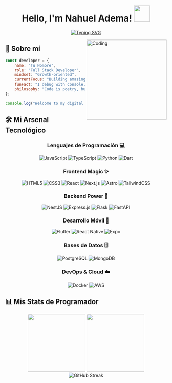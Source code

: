 <h1 align="center">
Hello, I'm Nahuel Adema!
	<a href="https://github.com/Bouaskaoun" target="_self">
		<img src="https://emojis.slackmojis.com/emojis/images/1577305505/7373/hand_wave.gif?1577305505" width="50" />
	</a>
</h1>
<p align="center">
<a href="https://git.io/typing-svg"><img src="https://readme-typing-svg.herokuapp.com?font=Fira+Code&pause=1000&center=true&vCenter=true&width=435&lines=Full+Stack+Developer+Junior;Amante+de+JavaScript+y+React;Aprendiendo+y+creciendo+cada+d%C3%ADa" alt="Typing SVG" /></a>
</p>

<img align="right" alt="Coding" width="250" src="https://media.giphy.com/media/CrFLL3CnRpw5ddlBMm/giphy.gif">

## 🚀 Sobre mí

```javascript
const developer = {
    name: "Tu Nombre",
    role: "Full Stack Developer",
    mindset: "Growth-oriented",
    currentFocus: "Building amazing web experiences",
    funFact: "I debug with console.log and I'm not ashamed! 🐛",
    philosophy: "Code is poetry, bugs are just... abstract art 🎨"
};

console.log("Welcome to my digital playground! 🎪");
```


## 🛠️ Mi Arsenal Tecnológico

<div align="center">

### Lenguajes de Programación 💻
![JavaScript](https://img.shields.io/badge/JavaScript-F7DF1E?style=for-the-badge&logo=javascript&logoColor=black)
![TypeScript](https://img.shields.io/badge/TypeScript-007ACC?style=for-the-badge&logo=typescript&logoColor=white)
![Python](https://img.shields.io/badge/Python-3776AB?style=for-the-badge&logo=python&logoColor=white)
![Dart](https://img.shields.io/badge/Dart-0175C2?style=for-the-badge&logo=dart&logoColor=white)

### Frontend Magic ✨
![HTML5](https://img.shields.io/badge/HTML5-E34F26?style=for-the-badge&logo=html5&logoColor=white)
![CSS3](https://img.shields.io/badge/CSS3-1572B6?style=for-the-badge&logo=css3&logoColor=white)
![React](https://img.shields.io/badge/React-20232A?style=for-the-badge&logo=react&logoColor=61DAFB)
![Next.js](https://img.shields.io/badge/Next.js-000000?style=for-the-badge&logo=next.js&logoColor=white)
![Astro](https://img.shields.io/badge/Astro-FF5D01?style=for-the-badge&logo=astro&logoColor=white)
![TailwindCSS](https://img.shields.io/badge/Tailwind_CSS-38B2AC?style=for-the-badge&logo=tailwind-css&logoColor=white)

### Backend Power 💪
![NestJS](https://img.shields.io/badge/NestJS-E0234E?style=for-the-badge&logo=nestjs&logoColor=white)
![Express.js](https://img.shields.io/badge/Express.js-404D59?style=for-the-badge&logo=express&logoColor=white)
![Flask](https://img.shields.io/badge/Flask-000000?style=for-the-badge&logo=flask&logoColor=white)
![FastAPI](https://img.shields.io/badge/FastAPI-005571?style=for-the-badge&logo=fastapi&logoColor=white)

### Desarrollo Móvil 📱
![Flutter](https://img.shields.io/badge/Flutter-02569B?style=for-the-badge&logo=flutter&logoColor=white)
![React Native](https://img.shields.io/badge/React_Native-20232A?style=for-the-badge&logo=react&logoColor=61DAFB)
![Expo](https://img.shields.io/badge/Expo-000020?style=for-the-badge&logo=expo&logoColor=white)

### Bases de Datos 🗄️
![PostgreSQL](https://img.shields.io/badge/PostgreSQL-316192?style=for-the-badge&logo=postgresql&logoColor=white)
![MongoDB](https://img.shields.io/badge/MongoDB-4EA94B?style=for-the-badge&logo=mongodb&logoColor=white)

### DevOps & Cloud ☁️
![Docker](https://img.shields.io/badge/Docker-2496ED?style=for-the-badge&logo=docker&logoColor=white)
![AWS](https://img.shields.io/badge/AWS-232F3E?style=for-the-badge&logo=amazon-aws&logoColor=white)

</div>

## 📊 Mis Stats de Programador

<div align="center">
  <img height="180em" src="https://github-readme-stats.vercel.app/api?username=NahueAdema&show_icons=true&theme=tokyonight&include_all_commits=true&count_private=true"/>
  <img height="180em" src="https://github-readme-stats.vercel.app/api/top-langs/?username=NahueAdema&layout=compact&langs_count=7&theme=tokyonight"/>
</div>

<div align="center">
  <img src="https://github-readme-streak-stats.herokuapp.com/?user=NahueAdema&theme=tokyonight" alt="GitHub Streak" />
</div>
